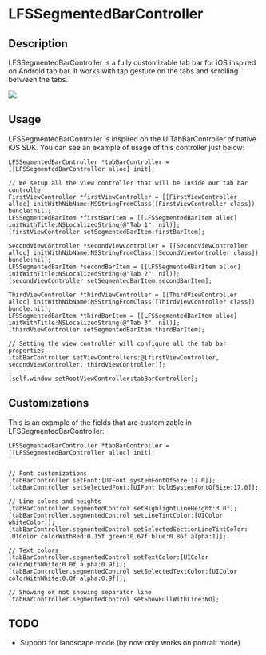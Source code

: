 # LFSSegmentedBarController

## Description

LFSSegmentedBarController is a fully customizable tab bar for iOS inspired on Android tab bar. It works with tap gesture on the tabs and scrolling between the tabs.

![](https://s3.amazonaws.com/f.cl.ly/items/3W2W290u0Y1i3o470n2S/LFSSegmentedBarController.gif)

## Usage

LFSSegmentedBarController is inspired on the UITabBarController of native iOS SDK. You can see an example of usage of this controller just below:

    LFSSegmentedBarController *tabBarController = [[LFSSegmentedBarController alloc] init];
    
    // We setup all the view controller that will be inside our tab bar controller
    FirstViewController *firstViewController = [[FirstViewController alloc] initWithNibName:NSStringFromClass([FirstViewController class]) bundle:nil];
    LFSSegmentedBarItem *firstBarItem = [[LFSSegmentedBarItem alloc] initWithTitle:NSLocalizedString(@"Tab 1", nil)];
    [firstViewController setSegmentedBarItem:firstBarItem];
    
    SecondViewController *secondViewController = [[SecondViewController alloc] initWithNibName:NSStringFromClass([SecondViewController class]) bundle:nil];
    LFSSegmentedBarItem *secondBarItem = [[LFSSegmentedBarItem alloc] initWithTitle:NSLocalizedString(@"Tab 2", nil)];
    [secondViewController setSegmentedBarItem:secondBarItem];
    
    ThirdViewController *thirdViewController = [[ThirdViewController alloc] initWithNibName:NSStringFromClass([ThirdViewController class]) bundle:nil];
    LFSSegmentedBarItem *thirdBarItem = [[LFSSegmentedBarItem alloc] initWithTitle:NSLocalizedString(@"Tab 3", nil)];
    [thirdViewController setSegmentedBarItem:thirdBarItem];
    
    // Setting the view controller will configure all the tab bar properties    
    [tabBarController setViewControllers:@[firstViewController, secondViewController, thirdViewController]];
    
    [self.window setRootViewController:tabBarController];
    
## Customizations

This is an example of the fields that are customizable in LFSSegmentedBarController: 

	LFSSegmentedBarController *tabBarController = [[LFSSegmentedBarController alloc] init];

	
    // Font customizations
    [tabBarController setFont:[UIFont systemFontOfSize:17.0]];
    [tabBarController setSelectedFont:[UIFont boldSystemFontOfSize:17.0]];
    
    // Line colors and heights
    [tabBarController.segmentedControl setHighlightLineHeight:3.0f];
    [tabBarController.segmentedControl setLineTintColor:[UIColor whiteColor]];
    [tabBarController.segmentedControl setSelectedSectionLineTintColor:[UIColor colorWithRed:0.15f green:0.67f blue:0.86f alpha:1]];
    
    // Text colors
    [tabBarController.segmentedControl setTextColor:[UIColor colorWithWhite:0.0f alpha:0.9f]];
    [tabBarController.segmentedControl setSelectedTextColor:[UIColor colorWithWhite:0.0f alpha:0.9f]];
    
    // Showing or not showing separator line
    [tabBarController.segmentedControl setShowFullWithLine:NO];
    

## TODO

- Support for landscape mode (by now only works on portrait mode)
